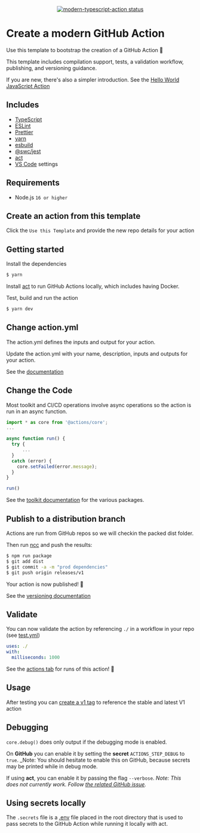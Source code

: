 <p align="center">
  <a href="https://github.com/devgioele/modern-typescript-action"><img alt="modern-typescript-action status" src="https://github.com/devgioele/modern-typescript-action/workflows/Verification/badge.svg"></a>
</p>

# Create a modern GitHub Action

Use this template to bootstrap the creation of a GitHub Action :rocket:

This template includes compilation support, tests, a validation workflow, publishing, and versioning guidance.  

If you are new, there's also a simpler introduction.  See the [Hello World JavaScript Action](https://github.com/actions/hello-world-javascript-action)

## Includes

- [TypeScript](https://www.typescriptlang.org/)
- [ESLint](https://eslint.org/)
- [Prettier](https://prettier.io/)
- [yarn](https://yarnpkg.com/)
- [esbuild](https://esbuild.github.io/)
- [@swc/jest](https://swc.rs/docs/usage/jest)
- [act](https://github.com/nektos/act)
- [VS Code](https://code.visualstudio.com/) settings

## Requirements

- Node.js `16 or higher`

## Create an action from this template

Click the `Use this Template` and provide the new repo details for your action

## Getting started

Install the dependencies  
```bash
$ yarn
```

Install [act](https://github.com/nektos/act) to run GitHub Actions locally, which includes having Docker.

Test, build and run the action
```bash
$ yarn dev
```

## Change action.yml

The action.yml defines the inputs and output for your action.

Update the action.yml with your name, description, inputs and outputs for your action.

See the [documentation](https://help.github.com/en/articles/metadata-syntax-for-github-actions)

## Change the Code

Most toolkit and CI/CD operations involve async operations so the action is run in an async function.

```javascript
import * as core from '@actions/core';
...

async function run() {
  try { 
      ...
  } 
  catch (error) {
    core.setFailed(error.message);
  }
}

run()
```

See the [toolkit documentation](https://github.com/actions/toolkit/blob/master/README.md#packages) for the various packages.

## Publish to a distribution branch

Actions are run from GitHub repos so we will checkin the packed dist folder. 

Then run [ncc](https://github.com/zeit/ncc) and push the results:
```bash
$ npm run package
$ git add dist
$ git commit -a -m "prod dependencies"
$ git push origin releases/v1
```

Your action is now published! :rocket: 

See the [versioning documentation](https://github.com/actions/toolkit/blob/master/docs/action-versioning.md)

## Validate

You can now validate the action by referencing `./` in a workflow in your repo (see [test.yml](.github/workflows/test.yml))

```yaml
uses: ./
with:
  milliseconds: 1000
```

See the [actions tab](https://github.com/actions/typescript-action/actions) for runs of this action! :rocket:

## Usage

After testing you can [create a v1 tag](https://github.com/actions/toolkit/blob/master/docs/action-versioning.md) to reference the stable and latest V1 action

## Debugging

`core.debug()` does only output if the debugging mode is enabled.

On **GitHub** you can enable it by setting the **secret** `ACTIONS_STEP_DEBUG` to `true`.
\_Note: You should hesitate to enable this on GitHub, because secrets may be printed while in debug mode.

If using **act**, you can enable it by passing the flag `--verbose`.
_Note: This does not currently work. Follow [the related GitHub issue](https://github.com/nektos/act/issues/1006)._

## Using secrets locally

The `.secrets` file is a [.env](https://www.dotenv.org/env) file placed in the root directory that is used to pass secrets to the GitHub Action while running it locally with act.